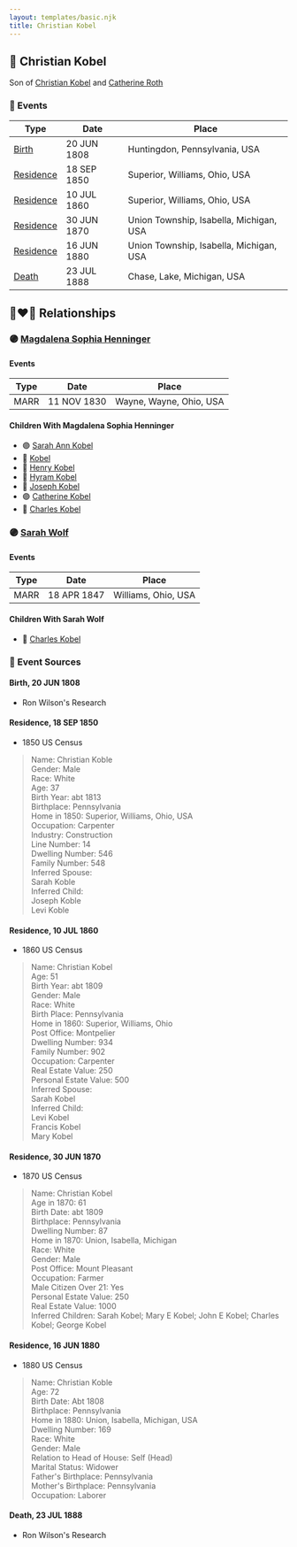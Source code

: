 ```yaml
---
layout: templates/basic.njk
title: Christian Kobel
---
```

## 🔵 Christian Kobel

Son of [Christian Kobel](/people/6/64236632) and [Catherine Roth](/people/8/85792165)

### 📆 Events

Type | Date | Place
------ | ------ | ------
[Birth](#event-0) | 20 JUN 1808 | Huntingdon, Pennsylvania, USA
[Residence](#event-1) | 18 SEP 1850 | Superior, Williams, Ohio, USA
[Residence](#event-2) | 10 JUL 1860 | Superior, Williams, Ohio, USA
[Residence](#event-3) | 30 JUN 1870 | Union Township, Isabella, Michigan, USA
[Residence](#event-4) | 16 JUN 1880 | Union Township, Isabella, Michigan, USA
[Death](#event-5) | 23 JUL 1888 | Chase, Lake, Michigan, USA

## 👩‍❤️‍👨 Relationships

### 🟣 [Magdalena Sophia Henninger](/people/6/64241610)

#### Events

Type | Date | Place
------ | ------ | ------
MARR | 11 NOV 1830 | Wayne, Wayne, Ohio, USA
#### Children With Magdalena Sophia Henninger
* 🟣 [Sarah Ann Kobel](/people/4/45477428)
* 🔵 [Kobel](/people/2/22427094)
* 🔵 [Henry Kobel](/people/8/84112000)
* 🔵 [Hyram Kobel](/people/3/34505322)
* 🔵 [Joseph Kobel](/people/4/44694656)
* 🟣 [Catherine Kobel](/people/7/73520945)
* 🔵 [Charles Kobel](/people/1/10022372)
### 🟣 [Sarah Wolf](/people/9/98742372)

#### Events

Type | Date | Place
------ | ------ | ------
MARR | 18 APR 1847 | Williams, Ohio, USA
#### Children With Sarah Wolf
* 🔵 [Charles Kobel](/people/8/82937830)
### 📰 Event Sources

#### <a id="event-0"></a> Birth, 20 JUN 1808
* Ron Wilson's Research

#### <a id="event-1"></a> Residence, 18 SEP 1850
* 1850 US Census
>   
  > Name: Christian Koble  
  > Gender: Male  
  > Race: White  
  > Age: 37  
  > Birth Year: abt 1813  
  > Birthplace: Pennsylvania  
  > Home in 1850: Superior, Williams, Ohio, USA  
  > Occupation: Carpenter  
  > Industry: Construction  
  > Line Number: 14  
  > Dwelling Number: 546  
  > Family Number: 548  
  > Inferred Spouse:   
  > Sarah Koble  
  > Inferred Child:   
  > Joseph Koble  
  > Levi Koble

#### <a id="event-2"></a> Residence, 10 JUL 1860
* 1860 US Census
>   
  > Name: Christian Kobel  
  > Age: 51  
  > Birth Year: abt 1809  
  > Gender: Male  
  > Race: White  
  > Birth Place: Pennsylvania  
  > Home in 1860: Superior, Williams, Ohio  
  > Post Office: Montpelier  
  > Dwelling Number: 934  
  > Family Number: 902  
  > Occupation: Carpenter  
  > Real Estate Value: 250  
  > Personal Estate Value: 500  
  > Inferred Spouse:   
  > Sarah Kobel  
  > Inferred Child:   
  > Levi Kobel  
  > Francis Kobel  
  > Mary Kobel

#### <a id="event-3"></a> Residence, 30 JUN 1870
* 1870 US Census
>   
  > Name: Christian Kobel  
  > Age in 1870: 61  
  > Birth Date: abt 1809  
  > Birthplace: Pennsylvania  
  > Dwelling Number: 87  
  > Home in 1870: Union, Isabella, Michigan  
  > Race: White  
  > Gender: Male  
  > Post Office: Mount Pleasant  
  > Occupation: Farmer  
  > Male Citizen Over 21: Yes  
  > Personal Estate Value: 250  
  > Real Estate Value: 1000  
  > Inferred Children: Sarah Kobel; Mary E Kobel; John E Kobel; Charles Kobel; George Kobel

#### <a id="event-4"></a> Residence, 16 JUN 1880
* 1880 US Census
>   
  > Name: Christian Koble  
  > Age: 72  
  > Birth Date: Abt 1808  
  > Birthplace: Pennsylvania  
  > Home in 1880: Union, Isabella, Michigan, USA  
  > Dwelling Number: 169  
  > Race: White  
  > Gender: Male  
  > Relation to Head of House: Self (Head)  
  > Marital Status: Widower  
  > Father's Birthplace: Pennsylvania  
  > Mother's Birthplace: Pennsylvania  
  > Occupation: Laborer

#### <a id="event-5"></a> Death, 23 JUL 1888
* Ron Wilson's Research